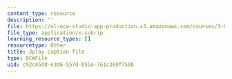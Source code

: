 ```yaml
---
content_type: resource
description: ''
file: https://ol-ocw-studio-app-production.s3.amazonaws.com/courses/3-091sc-introduction-to-solid-state-chemistry-fall-2010/c92c45dde3d6557db55a7e1c369f758b_j7EBObU5Tjk.vtt
file_type: application/x-subrip
learning_resource_types: []
resourcetype: Other
title: 3play caption file
type: OCWFile
uid: c92c45dd-e3d6-557d-b55a-7e1c369f758b
---
```

